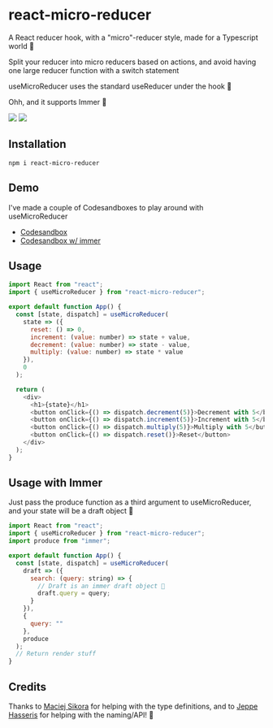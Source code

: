 # react-micro-reducer

A React reducer hook, with a "micro"-reducer style, made for a Typescript world 💙

Split your reducer into micro reducers based on actions, and avoid having one large reducer function with a switch statement

useMicroReducer uses the standard useReducer under the hook 🎉

Ohh, and it supports Immer 🎂

<p>
    <a href="https://bundlephobia.com/result?p=react-micro-reducer"><img src="https://badgen.net/bundlephobia/min/react-micro-reducer" /></a>
    <a href="https://bundlephobia.com/result?p=react-micro-reducer"><img src="https://badgen.net/bundlephobia/minzip/react-micro-reducer" /></a>
</p>

## Installation

```shell
npm i react-micro-reducer
```

## Demo

I've made a couple of Codesandboxes to play around with useMicroReducer

- [Codesandbox](https://codesandbox.io/s/friendly-swartz-5hyyt)
- [Codesandbox w/ immer](https://codesandbox.io/s/great-wind-5tfzk)

## Usage

```js
import React from "react";
import { useMicroReducer } from "react-micro-reducer";

export default function App() {
  const [state, dispatch] = useMicroReducer(
    state => ({
      reset: () => 0,
      increment: (value: number) => state + value,
      decrement: (value: number) => state - value,
      multiply: (value: number) => state * value
    }),
    0
  );

  return (
    <div>
      <h1>{state}</h1>
      <button onClick={() => dispatch.decrement(5)}>Decrement with 5</button>
      <button onClick={() => dispatch.increment(5)}>Increment with 5</button>
      <button onClick={() => dispatch.multiply(5)}>Multiply with 5</button>
      <button onClick={() => dispatch.reset()}>Reset</button>
    </div>
  );
}
```

## Usage with Immer

Just pass the produce function as a third argument to useMicroReducer, and your state will be a draft object 💪

```js
import React from "react";
import { useMicroReducer } from "react-micro-reducer";
import produce from "immer";

export default function App() {
  const [state, dispatch] = useMicroReducer(
    draft => ({
      search: (query: string) => {
        // Draft is an immer draft object 🎉
        draft.query = query;
      }
    }),
    {
      query: ""
    },
    produce
  );
  // Return render stuff
}
```

## Credits

Thanks to [Maciej Sikora](https://stackoverflow.com/a/59002901/1168927) for helping with the type definitions, and to [Jeppe Hasseris](https://github.com/cenobitedk) for helping with the naming/API! 🙌
